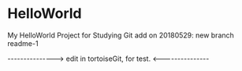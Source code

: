 # HelloWorld
My HelloWorld Project for Studying Git
add on 20180529: new branch readme-1

--------------->
edit in tortoiseGit, for test.
<---------------